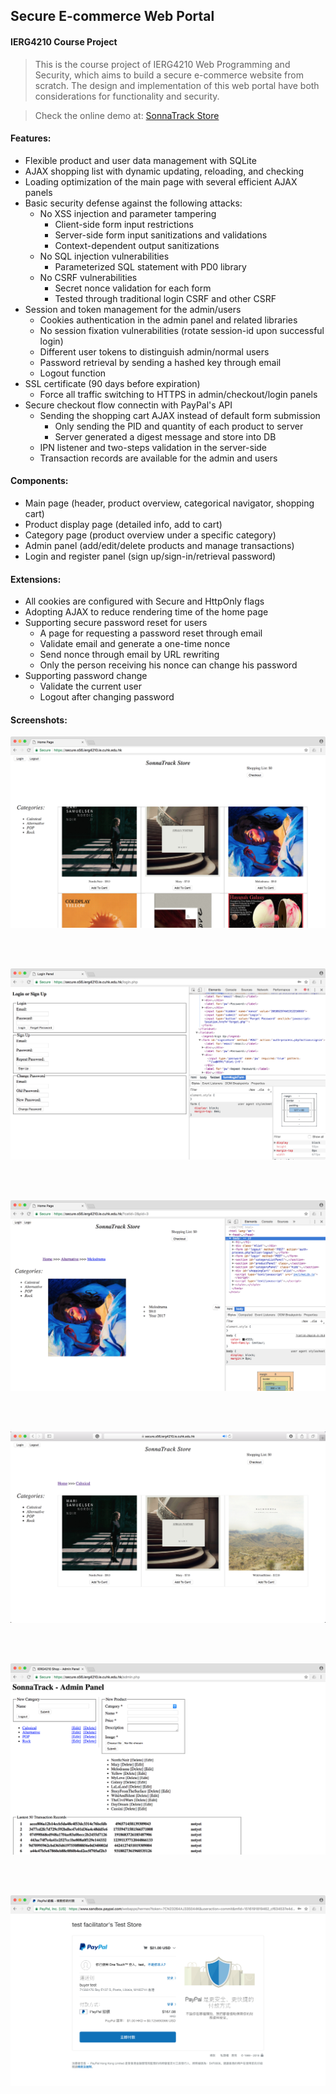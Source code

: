 ## Secure E-commerce Web Portal

#### IERG4210 Course Project 

> This is the course project of IERG4210 Web Programming and Security, which aims to build a secure e-commerce website from scratch. The design and implementation of this web portal have both considerations for functionality and security. 

> Check the online demo at: [SonnaTrack Store](https://ec2-52-196-12-38.ap-northeast-1.compute.amazonaws.com/index.php)

#### Features:

* Flexible product and user data management with SQLite
* AJAX shopping list with dynamic updating, reloading, and checking
* Loading optimization of the main page with several efficient AJAX panels
* Basic security defense against the following attacks:
  * No XSS injection and parameter tampering
    * Client-side form input restrictions
    * Server-side form input sanitizations and validations
    * Context-dependent output sanitizations
  * No SQL injection vulnerabilities
    * Parameterized SQL statement with PD0 library
  * No CSRF vulnerabilities
    * Secret nonce validation for each form
    * Tested through traditional login CSRF and other CSRF
* Session and token management for the admin/users
  * Cookies authentication in the admin panel and related libraries
  * No session fixation vulnerabilities (rotate session-id upon successful login)
  * Different user tokens to distinguish admin/normal users
  * Password retrieval by sending a hashed key through email
  * Logout function
* SSL certificate (90 days before expiration)
  * Force all traffic switching to HTTPS in admin/checkout/login panels
* Secure checkout flow connectin with PayPal's API
  * Sending the shopping cart AJAX instead of default form submission
    * Only sending the PID and quantity of each product to server
    * Server generated a digest message and store into DB
  * IPN listener and two-steps validation in the server-side
  * Transaction records are available for the admin and users

#### Components:

* Main page (header, product overview, categorical navigator, shopping cart)
* Product display page (detailed info, add to cart)
* Category page (product overview under a specific category)
* Admin panel (add/edit/delete products and manage transactions)
* Login and register panel (sign up/sign-in/retrieval password)

#### Extensions:

* All cookies are configured with Secure and HttpOnly flags
* Adopting AJAX to reduce rendering time of the home page
* Supporting secure password reset for users
  * A page for requesting a password reset through email
  * Validate email and generate a one-time nonce
  * Send nonce through email by URL rewriting
  * Only the person receiving his nonce can change his password
* Supporting password change
  * Validate the current user
  * Logout after changing password

#### Screenshots:

![Main Page](screenshot/1.png)

<br></br>

![Login and Register Panel](screenshot/2.png)

<br></br>

![Product Info Page](screenshot/3.png)

<br></br>

![Category Page with Navigator](screenshot/4.png)

<br></br>

![Admin Panel](screenshot/5.png)

<br></br>

![Checkout with PayPal](screenshot/6.png)

